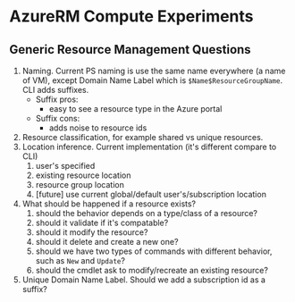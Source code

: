 # AzureRM Compute Experiments

## Generic Resource Management Questions

1. Naming. Current PS naming is use the same name everywhere (a name of VM), except Domain Name Label which is `$Name$ResourceGroupName`. CLI adds suffixes.
   - Suffix pros:
     - easy to see a resource type in the Azure portal
   - Suffix cons:
     - adds noise to resource ids
1. Resource classification, for example shared vs unique resources.
1. Location inference. Current implementation (it's different compare to CLI)
   1. user's specified
   1. existing resource location
   1. resource group location
   1. [future] use current global/default user's/subscription location
1. What should be happened if a resource exists?
   1. should the behavior depends on a type/class of a resource?
   1. should it validate if it's compatable?
   1. should it modify the resource?
   1. should it delete and create a new one?
   1. should we have two types of commands with different behavior, such as `New` and `Update`?
   1. should the cmdlet ask to modify/recreate an existing resource?
1. Unique Domain Name Label. Should we add a subscription id as a suffix?